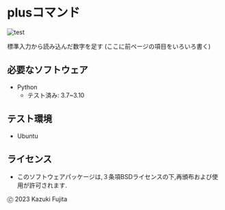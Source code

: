 # plusコマンド
![test](https://github.com/kazukifujita66/robosys2023/actions/workflows/test.yml/badge.svg)

標準入力から読み込んだ数字を足す
(ここに前ページの項目をいろいろ書く)

## 必要なソフトウェア
* Python
  * テスト済み: 3.7~3.10

## テスト環境
* Ubuntu

## ライセンス
* このソフトウェアパッケージは,３条項BSDライセンスの下,再頒布および使用が許可されます.

🄫 2023 Kazuki Fujita

